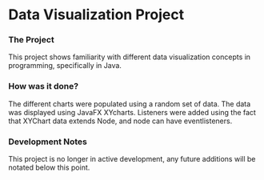 # Data Visualization Project

### The Project
This project shows familiarity with different data visualization concepts in programming, specifically in Java.

### How was it done?
The different charts were populated using a random set of data. The data was displayed using JavaFX XYcharts. Listeners were added using the fact that XYChart data extends Node, and node can have eventlisteners. 

### Development Notes
This project is no longer in active development, any future additions will be notated below this point.
